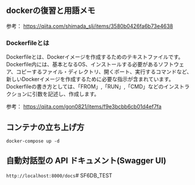 ## dockerの復習と用語メモ

参考：
https://qiita.com/shimada_slj/items/3580b0426fa6b73e4638

### Dockerfileとは

Dockerfileとは、Dockerイメージを作成するためのテキストファイルです。
Dockerfile内には、基本となるOS、インストールする必要があるソフトウェア、コピーするファイル・ディレクトリ、開くポート、実行するコマンドなど、新しいDockerイメージを作成するために必要な指示が含まれています。
Dockerfileの書き方としては、「FROM」,「RUN」,「CMD」などのインストラクションに引数を記述し、作成します。

参考：
https://qiita.com/gon0821/items/f9e3bcbb6cb01d4ef7fa

## コンテナの立ち上げ方

`docker-compose up -d`

## 自動対話型の API ドキュメント(Swagger UI)

`http://localhost:8000/docs`# SF6DB_TEST
